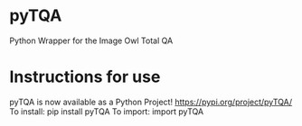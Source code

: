 # pyTQA
Python Wrapper for the Image Owl Total QA

# Instructions for use
pyTQA is now available as a Python Project!
https://pypi.org/project/pyTQA/
To install: pip install pyTQA
To import: import pyTQA

